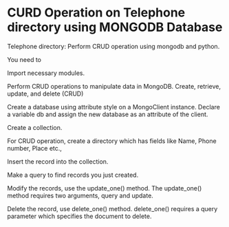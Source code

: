 # CURD Operation on Telephone directory using MONGODB Database

Telephone directory: Perform CRUD operation using mongodb and python.

You need to

Import necessary modules.

Perform CRUD operations to manipulate data in MongoDB. Create, retrieve, update, and delete (CRUD)

Create a database using attribute style on a MongoClient instance. Declare a variable db and assign the new database as an attribute of the client.

Create a collection.

For CRUD operation, create a directory which has fields like Name, Phone number, Place etc.,

Insert the record into the collection.

Make a query to find records you just created.

Modify the records, use the update_one() method. The update_one() method requires two arguments, query and update.

Delete the record, use delete_one() method. delete_one() requires a query parameter which specifies the document to delete.
